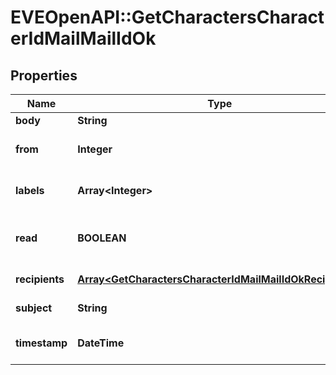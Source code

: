 # EVEOpenAPI::GetCharactersCharacterIdMailMailIdOk

## Properties
Name | Type | Description | Notes
------------ | ------------- | ------------- | -------------
**body** | **String** | Mail&#39;s body | [optional] 
**from** | **Integer** | From whom the mail was sent | [optional] 
**labels** | **Array&lt;Integer&gt;** | Labels attached to the mail | [optional] 
**read** | **BOOLEAN** | Whether the mail is flagged as read | [optional] 
**recipients** | [**Array&lt;GetCharactersCharacterIdMailMailIdOkRecipients&gt;**](GetCharactersCharacterIdMailMailIdOkRecipients.md) | Recipients of the mail | [optional] 
**subject** | **String** | Mail subject | [optional] 
**timestamp** | **DateTime** | When the mail was sent | [optional] 


